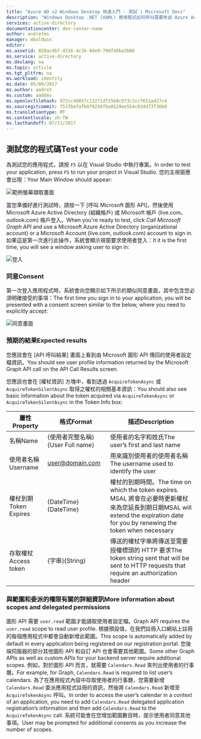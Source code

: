 ```yaml
---
title: "Azure AD v2 Windows Desktop 快速入門 - 測試 | Microsoft Docs"
description: "Windows Desktop .NET (XAML) 應用程式如何呼叫需要來自 Azure Active Directory v2 端點之存取權杖的 API"
services: active-directory
documentationcenter: dev-center-name
author: andretms
manager: mbaldwin
editor: 
ms.assetid: 820acdb7-d316-4c3b-8de9-79df48ba3b06
ms.service: active-directory
ms.devlang: na
ms.topic: article
ms.tgt_pltfrm: na
ms.workload: identity
ms.date: 05/09/2017
ms.author: andret
ms.custom: aaddev
ms.openlocfilehash: 972cc48057c13271d725b0c973c3ccf651ad27c4
ms.sourcegitcommit: f537befafb079256fba0529ee554c034d73f36b0
ms.translationtype: MT
ms.contentlocale: zh-TW
ms.lasthandoff: 07/11/2017
---
```

## <a name="test-your-code"></a><span data-ttu-id="bbaa8-103">測試您的程式碼</span><span class="sxs-lookup"><span data-stu-id="bbaa8-103">Test your code</span></span>

<span data-ttu-id="bbaa8-104">為測試您的應用程式，請按 `F5` 以在 Visual Studio 中執行專案。</span><span class="sxs-lookup"><span data-stu-id="bbaa8-104">In order to test your application, press `F5` to run your project in Visual Studio.</span></span> <span data-ttu-id="bbaa8-105">您的主視窗應會出現：</span><span class="sxs-lookup"><span data-stu-id="bbaa8-105">Your Main Window should appear:</span></span>

![範例螢幕擷取畫面](media/active-directory-mobileanddesktopapp-windowsdesktop-test/samplescreenshot.png)

<span data-ttu-id="bbaa8-107">當您準備好進行測試時，請按一下 [呼叫 Microsoft 圖形 API]，然後使用 Microsoft Azure Active Directory (組織帳戶) 或 Microsoft 帳戶 (live.com、outlook.com) 帳戶登入。</span><span class="sxs-lookup"><span data-stu-id="bbaa8-107">When you're ready to test, click *Call Microsoft Graph API* and use a Microsoft Azure Active Directory (organizational account) or a Microsoft Account (live.com, outlook.com) account to sign in.</span></span> <span data-ttu-id="bbaa8-108">如果這是第一次進行此操作，系統會顯示視窗要求使用者登入：</span><span class="sxs-lookup"><span data-stu-id="bbaa8-108">It it is the first time, you will see a window asking user to sign in:</span></span>

![登入](media/active-directory-mobileanddesktopapp-windowsdesktop-test/signinscreenshot.png)

### <a name="consent"></a><span data-ttu-id="bbaa8-110">同意</span><span class="sxs-lookup"><span data-stu-id="bbaa8-110">Consent</span></span>
<span data-ttu-id="bbaa8-111">第一次登入應用程式時，系統會向您顯示如下所示的類似同意畫面，其中包含您必須明確接受的事項：</span><span class="sxs-lookup"><span data-stu-id="bbaa8-111">The first time you sign in to your application, you will be presented with a consent screen similar to the below, where you need to explicitly accept:</span></span>

![同意畫面](media/active-directory-mobileanddesktopapp-windowsdesktop-test/consentscreen.png)

### <a name="expected-results"></a><span data-ttu-id="bbaa8-113">預期的結果</span><span class="sxs-lookup"><span data-stu-id="bbaa8-113">Expected results</span></span>
<span data-ttu-id="bbaa8-114">您應該會在 [API 呼叫結果] 畫面上看到由 Microsoft 圖形 API 傳回的使用者設定檔資訊。</span><span class="sxs-lookup"><span data-stu-id="bbaa8-114">You should see user profile information returned by the Microsoft Graph API call on the API Call Results screen.</span></span>

<span data-ttu-id="bbaa8-115">您應該也會在 [權杖資訊] 方塊中，看到透過 `AcquireTokenAsync` 或 `AcquireTokenSilentAsync` 取得之權杖的相關基本資訊：</span><span class="sxs-lookup"><span data-stu-id="bbaa8-115">You  should also see basic information about the token acquired via `AcquireTokenAsync` or `AcquireTokenSilentAsync` in the Token Info box:</span></span>

|<span data-ttu-id="bbaa8-116">屬性</span><span class="sxs-lookup"><span data-stu-id="bbaa8-116">Property</span></span>  |<span data-ttu-id="bbaa8-117">格式</span><span class="sxs-lookup"><span data-stu-id="bbaa8-117">Format</span></span>  |<span data-ttu-id="bbaa8-118">描述</span><span class="sxs-lookup"><span data-stu-id="bbaa8-118">Description</span></span> |
|---------|---------|---------|
|<span data-ttu-id="bbaa8-119">名稱</span><span class="sxs-lookup"><span data-stu-id="bbaa8-119">Name</span></span> | <span data-ttu-id="bbaa8-120">{使用者完整名稱}</span><span class="sxs-lookup"><span data-stu-id="bbaa8-120">{User Full name}</span></span> |<span data-ttu-id="bbaa8-121">使用者的名字和姓氏</span><span class="sxs-lookup"><span data-stu-id="bbaa8-121">The user’s first and last name</span></span>|
|<span data-ttu-id="bbaa8-122">使用者名稱</span><span class="sxs-lookup"><span data-stu-id="bbaa8-122">Username</span></span> |<span>user@domain.com</span> |<span data-ttu-id="bbaa8-123">用來識別使用者的使用者名稱</span><span class="sxs-lookup"><span data-stu-id="bbaa8-123">The username used to identify the user</span></span>|
|<span data-ttu-id="bbaa8-124">權杖到期</span><span class="sxs-lookup"><span data-stu-id="bbaa8-124">Token Expires</span></span> |<span data-ttu-id="bbaa8-125">{DateTime}</span><span class="sxs-lookup"><span data-stu-id="bbaa8-125">{DateTime}</span></span>         |<span data-ttu-id="bbaa8-126">權杖的到期時間。</span><span class="sxs-lookup"><span data-stu-id="bbaa8-126">The time on which the token expires.</span></span> <span data-ttu-id="bbaa8-127">MSAL 將會在必要時更新權杖來為您延長到期日期</span><span class="sxs-lookup"><span data-stu-id="bbaa8-127">MSAL will extend the expiration date for you by renewing the token when necessary</span></span>|
|<span data-ttu-id="bbaa8-128">存取權杖</span><span class="sxs-lookup"><span data-stu-id="bbaa8-128">Access token</span></span> |<span data-ttu-id="bbaa8-129">{字串}</span><span class="sxs-lookup"><span data-stu-id="bbaa8-129">{String}</span></span>         |<span data-ttu-id="bbaa8-130">傳送的權杖字串將傳送至需要授權標頭的 HTTP 要求</span><span class="sxs-lookup"><span data-stu-id="bbaa8-130">The token string sent that will be sent to HTTP requests that require an authorization header</span></span>|

<!--start-collapse-->
### <a name="more-information-about-scopes-and-delegated-permissions"></a><span data-ttu-id="bbaa8-131">與範圍和委派的權限有關的詳細資訊</span><span class="sxs-lookup"><span data-stu-id="bbaa8-131">More information about scopes and delegated permissions</span></span>
<span data-ttu-id="bbaa8-132">圖形 API 需要 `user.read` 範圍才能讀取使用者設定檔。</span><span class="sxs-lookup"><span data-stu-id="bbaa8-132">Graph API requires the `user.read` scope to read user profile.</span></span> <span data-ttu-id="bbaa8-133">根據預設值，在我們註冊入口網站上註冊的每個應用程式中都會自動新增此範圍。</span><span class="sxs-lookup"><span data-stu-id="bbaa8-133">This scope is automatically added by default in every application being registered on our registration portal.</span></span> <span data-ttu-id="bbaa8-134">您後端伺服器的部分其他圖形 API 和自訂 API 也會需要其他範圍。</span><span class="sxs-lookup"><span data-stu-id="bbaa8-134">Some other Graph APIs as well as custom APIs for your backend server require additional scopes.</span></span> <span data-ttu-id="bbaa8-135">例如，對於圖形 API 而言，就需要 `Calendars.Read` 來列出使用者的行事曆。</span><span class="sxs-lookup"><span data-stu-id="bbaa8-135">For example, for Graph, `Calendars.Read` is required to list user’s calendars.</span></span> <span data-ttu-id="bbaa8-136">為了在應用程式內容中存取使用者的行事曆，您需要新增 `Calendars.Read` 委派應用程式註冊的資訊，然後將 `Calendars.Read` 新增至 `AcquireTokenAsync` 呼叫。</span><span class="sxs-lookup"><span data-stu-id="bbaa8-136">In order to access the user’s calendar in a context of an application, you need to add `Calendars.Read` delegated application registration’s information and then add `Calendars.Read` to the `AcquireTokenAsync` call.</span></span> <span data-ttu-id="bbaa8-137">系統可能會在您增加範圍數目時，提示使用者同意其他事項。</span><span class="sxs-lookup"><span data-stu-id="bbaa8-137">User may be prompted for additional consents as you increase the number of scopes.</span></span>

<!--end-collapse-->



